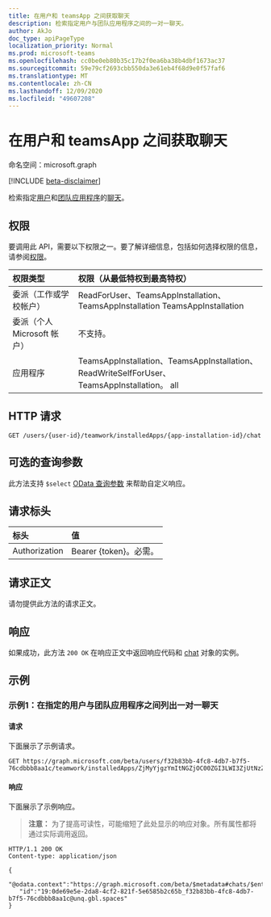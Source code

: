 ```yaml
---
title: 在用户和 teamsApp 之间获取聊天
description: 检索指定用户与团队应用程序之间的一对一聊天。
author: AkJo
doc_type: apiPageType
localization_priority: Normal
ms.prod: microsoft-teams
ms.openlocfilehash: cc0be0eb80b35c17b2f0ea6ba38b4dbf1673ac37
ms.sourcegitcommit: 59e79cf2693cbb550da3e61eb4f68d9e0f57faf6
ms.translationtype: MT
ms.contentlocale: zh-CN
ms.lasthandoff: 12/09/2020
ms.locfileid: "49607208"
---
```

# <a name="get-chat-between-user-and-teamsapp"></a>在用户和 teamsApp 之间获取聊天

命名空间：microsoft.graph

[!INCLUDE [beta-disclaimer](../../includes/beta-disclaimer.md)]

检索指定[用户](../resources/user.md)和[团队应用程序](../resources/teamsapp.md)的[聊天](../resources/chat.md)。

## <a name="permissions"></a>权限

要调用此 API，需要以下权限之一。要了解详细信息，包括如何选择权限的信息，请参阅[权限](/graph/permissions-reference)。

|权限类型      | 权限（从最低特权到最高特权）              |
|:--------------------|:---------------------------------------------------------|
|委派（工作或学校帐户） | ReadForUser、TeamsAppInstallation、TeamsAppInstallation TeamsAppInstallation |
|委派（个人 Microsoft 帐户） | 不支持。    |
|应用程序 | TeamsAppInstallation、TeamsAppInstallation、ReadWriteSelfForUser、TeamsAppInstallation。 all |

## <a name="http-request"></a>HTTP 请求

<!-- { "blockType": "ignored" } -->

```http
GET /users/{user-id}/teamwork/installedApps/{app-installation-id}/chat
```

## <a name="optional-query-parameters"></a>可选的查询参数

此方法支持 `$select` [OData 查询参数](/graph/query-parameters) 来帮助自定义响应。

## <a name="request-headers"></a>请求标头

| 标头       | 值 |
|:---------------|:--------|
| Authorization  | Bearer {token}。必需。  |

## <a name="request-body"></a>请求正文

请勿提供此方法的请求正文。

## <a name="response"></a>响应

如果成功，此方法 `200 OK` 在响应正文中返回响应代码和 [chat](../resources/chat.md) 对象的实例。

## <a name="examples"></a>示例

### <a name="example-1-list-one-on-one-chats-between-the-specified-user-and-the-teams-app"></a>示例1：在指定的用户与团队应用程序之间列出一对一聊天

#### <a name="request"></a>请求

下面展示了示例请求。

<!-- {
  "blockType": "request",
  "name": "user_chat_teamsApps"
}-->
```http
GET https://graph.microsoft.com/beta/users/f32b83bb-4fc8-4db7-b7f5-76cdbbb8aa1c/teamwork/installedApps/ZjMyYjgzYmItNGZjOC00ZGI3LWI3ZjUtNzZjZGJiYjhhYTFjIyMyMmY3M2JiZS1mNjdhLTRkZWEtYmQ1NC01NGNhYzcxOGNiMmI=/chat
```

#### <a name="response"></a>响应

下面展示了示例响应。
>**注意：** 为了提高可读性，可能缩短了此处显示的响应对象。所有属性都将通过实际调用返回。
<!-- {
  "blockType": "response",
  "name": "user_chat_teamsApps",
  "truncated": true,
  "@odata.type": "microsoft.graph.chat",
  "isCollection": false
} -->

```http
HTTP/1.1 200 OK
Content-type: application/json

{
   "@odata.context":"https://graph.microsoft.com/beta/$metadata#chats/$entity",
   "id":"19:0de69e5e-2da8-4cf2-821f-5e6585b2c65b_f32b83bb-4fc8-4db7-b7f5-76cdbbb8aa1c@unq.gbl.spaces"
}
```

<!-- uuid: 8fcb5dbc-d5aa-4681-8e31-b001d5168d79
2015-10-25 14:57:30 UTC -->
<!-- {
  "type": "#page.annotation",
  "description": "User chat teamsAppInstallations",
  "keywords": "",
  "section": "documentation",
  "tocPath": ""
}-->
